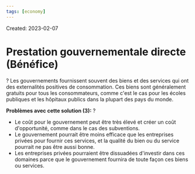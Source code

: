 ```yaml
---
tags: [economy]
---
```

Created: 2023-02-07

# Prestation gouvernementale directe (Bénéfice)
?
Les gouvernements fournissent souvent des biens et des services qui ont des externalités positives de consommation. Ces biens sont généralement gratuits pour tous les consommateurs, comme c'est le cas pour les écoles publiques et les hôpitaux publics dans la plupart des pays du monde.
<!--SR:!2023-09-22,138,250-->

**Problèmes avec cette solution (3):**
?
-   Le coût pour le gouvernement peut être très élevé et créer un coût d'opportunité, comme dans le cas des subventions.
-   Le gouvernement pourrait être moins efficace que les entreprises privées pour fournir ces services, et la qualité du bien ou du service pourrait ne pas être aussi bonne.
-   Les entreprises privées pourraient être dissuadées d'investir dans ces domaines parce que le gouvernement fournira de toute façon ces biens ou services.
<!--SR:!2023-11-20,175,250-->